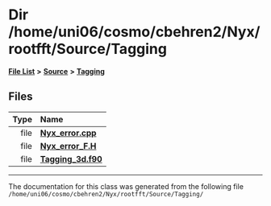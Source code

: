 
# Dir /home/uni06/cosmo/cbehren2/Nyx/rootfft/Source/Tagging


[**File List**](files.md) **>** [**Source**](dir_74389ed8173ad57b461b9d623a1f3867.md) **>** [**Tagging**](dir_c14a965952b26c2f69053cc66c8fb69f.md)











## Files

| Type | Name |
| ---: | :--- |
| file | [**Nyx\_error.cpp**](Source_2Tagging_2Nyx__error_8cpp.md) <br> |
| file | [**Nyx\_error\_F.H**](Nyx__error__F_8H.md) <br> |
| file | [**Tagging\_3d.f90**](Source_2Tagging_2Tagging__3d_8f90.md) <br> |


















------------------------------
The documentation for this class was generated from the following file `/home/uni06/cosmo/cbehren2/Nyx/rootfft/Source/Tagging/`